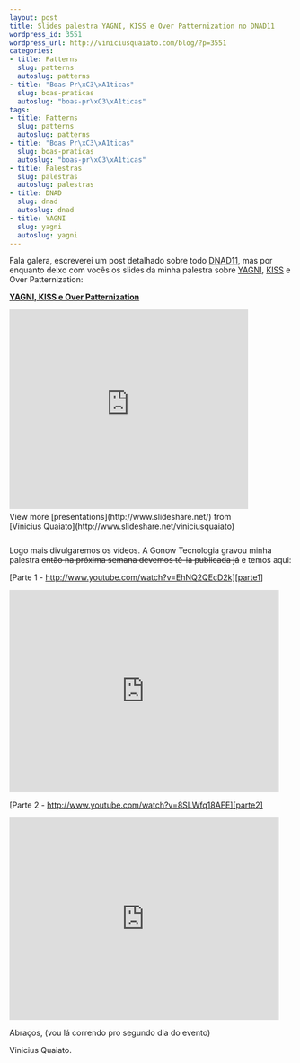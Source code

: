 ```yaml
--- 
layout: post
title: Slides palestra YAGNI, KISS e Over Patternization no DNAD11
wordpress_id: 3551
wordpress_url: http://viniciusquaiato.com/blog/?p=3551
categories: 
- title: Patterns
  slug: patterns
  autoslug: patterns
- title: "Boas Pr\xC3\xA1ticas"
  slug: boas-praticas
  autoslug: "boas-pr\xC3\xA1ticas"
tags: 
- title: Patterns
  slug: patterns
  autoslug: patterns
- title: "Boas Pr\xC3\xA1ticas"
  slug: boas-praticas
  autoslug: "boas-pr\xC3\xA1ticas"
- title: Palestras
  slug: palestras
  autoslug: palestras
- title: DNAD
  slug: dnad
  autoslug: dnad
- title: YAGNI
  slug: yagni
  autoslug: yagni
---
```

Fala galera, escreverei um post detalhado sobre todo [DNAD11](http://twitter.com/#!/search/%23DNAD11), mas por enquanto deixo com vocês os slides da minha palestra sobre [YAGNI](http://en.wikipedia.org/wiki/You_ain't_gonna_need_it), [KISS](http://en.wikipedia.org/wiki/KISS_principle) e Over Patternization:<div style="width:425px" id="__ss_8203256"> **[YAGNI, KISS e Over Patternization](http://www.slideshare.net/viniciusquaiato/yagni-kiss-e-over-patternization "YAGNI, KISS e Over Patternization")** 

<iframe src="http://www.slideshare.net/slideshow/embed_code/8203256" width="425" height="355" frameborder="0" marginwidth="0" marginheight="0" scrolling="no"></iframe> <div style="padding:5px 0 12px"> View more [presentations](http://www.slideshare.net/) from [Vinicius Quaiato](http://www.slideshare.net/viniciusquaiato) </div></div>

Logo mais divulgaremos os vídeos. A Gonow Tecnologia gravou minha palestra <del>então na próxima semana devemos tê-la publicada já</del> e temos aqui:

[Parte 1 - http://www.youtube.com/watch?v=EhNQ2QEcD2k][parte1]

<iframe width="480" height="360" src="http://www.youtube.com/embed/EhNQ2QEcD2k" frameborder="0" allowfullscreen></iframe>

[Parte 2 - http://www.youtube.com/watch?v=8SLWfq18AFE][parte2]

<iframe width="480" height="360" src="http://www.youtube.com/embed/8SLWfq18AFE" frameborder="0" allowfullscreen></iframe>

Abraços, (vou lá correndo pro segundo dia do evento)

Vinicius Quaiato.

[parte1]: http://www.youtube.com/watch?v=EhNQ2QEcD2k
[parte2]: http://www.youtube.com/watch?v=8SLWfq18AFE
